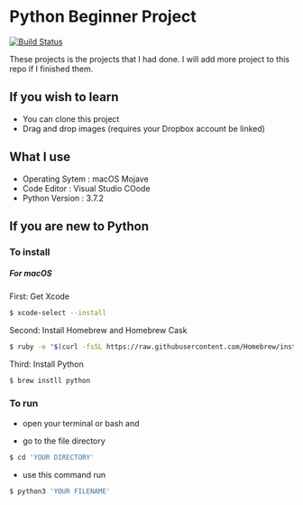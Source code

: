 # Python Beginner Project
[![Build Status](https://travis-ci.org/joemccann/dillinger.svg?branch=master)](https://travis-ci.org/joemccann/dillinger)

These projects is the projects that I had done. 
I will add more project to this repo if I finished them.

## If you wish to learn
  - You can clone this project
  - Drag and drop images (requires your Dropbox account be linked)
  
## What I use
- Operating Sytem : macOS Mojave
- Code Editor : Visual Studio COode
- Python Version : 3.7.2

## If you are new to Python
### To install
##### For macOS
First: Get Xcode
```sh
$ xcode-select --install
```
Second: Install Homebrew and Homebrew Cask
```sh
$ ruby -e "$(curl -fsSL https://raw.githubusercontent.com/Homebrew/install/master/install)"
```

Third: Install Python
```sh
$ brew instll python
```
### To run

- open your terminal or bash and 

- go to the file directory

```sh
$ cd 'YOUR DIRECTORY'
```

- use this command run
```sh
$ python3 'YOUR FILENAME'
```

